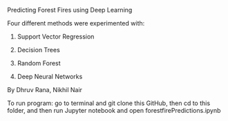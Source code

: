 Predicting Forest Fires using Deep Learning

Four different methods were experimented with:

1. Support Vector Regression

2. Decision Trees

3. Random Forest

4. Deep Neural Networks

By Dhruv Rana, Nikhil Nair

To run program: go to terminal and git clone this GitHub, then cd to this folder, and then run Jupyter notebook and open forestfirePredictions.ipynb
